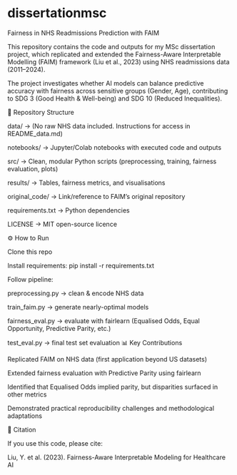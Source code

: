# dissertationmsc
Fairness in NHS Readmissions Prediction with FAIM

This repository contains the code and outputs for my MSc dissertation project, which replicated and extended the Fairness-Aware Interpretable Modelling (FAIM) framework (Liu et al., 2023) using NHS readmissions data (2011–2024).

The project investigates whether AI models can balance predictive accuracy with fairness across sensitive groups (Gender, Age), contributing to SDG 3 (Good Health & Well-being) and SDG 10 (Reduced Inequalities).

📂 Repository Structure

data/ → (No raw NHS data included. Instructions for access in README_data.md)

notebooks/ → Jupyter/Colab notebooks with executed code and outputs

src/ → Clean, modular Python scripts (preprocessing, training, fairness evaluation, plots)

results/ → Tables, fairness metrics, and visualisations

original_code/ → Link/reference to FAIM’s original repository

requirements.txt → Python dependencies

LICENSE → MIT open-source licence

⚙️ How to Run

Clone this repo

Install requirements:
pip install -r requirements.txt

Follow pipeline:

preprocessing.py → clean & encode NHS data

train_faim.py → generate nearly-optimal models

fairness_eval.py → evaluate with fairlearn (Equalised Odds, Equal Opportunity, Predictive Parity, etc.)

test_eval.py → final test set evaluation
📊 Key Contributions

Replicated FAIM on NHS data (first application beyond US datasets)

Extended fairness evaluation with Predictive Parity using fairlearn

Identified that Equalised Odds implied parity, but disparities surfaced in other metrics

Demonstrated practical reproducibility challenges and methodological adaptations

📖 Citation

If you use this code, please cite:

Liu, Y. et al. (2023). Fairness-Aware Interpretable Modeling for Healthcare AI
